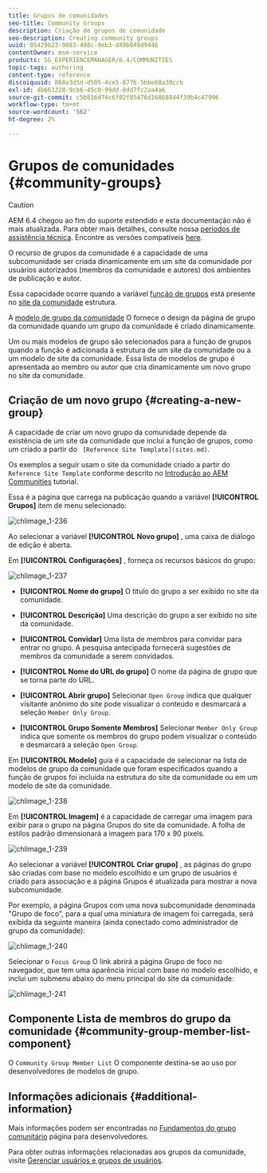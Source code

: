 ```yaml
---
title: Grupos de comunidades
seo-title: Community Groups
description: Criação de grupos de comunidade
seo-description: Creating community groups
uuid: 05429b23-9083-498c-9eb3-d49b049d9446
contentOwner: msm-service
products: SG_EXPERIENCEMANAGER/6.4/COMMUNITIES
topic-tags: authoring
content-type: reference
discoiquuid: 868a3d5d-d505-4ce5-8776-5bbe68a30ccb
exl-id: 4b663228-9cb6-45c0-99dd-8dd7fc2aa4a6
source-git-commit: c5b816d74c6f02f85476d16868844f39b4c47996
workflow-type: tm+mt
source-wordcount: '562'
ht-degree: 2%

---
```


# Grupos de comunidades {#community-groups}

>[!CAUTION]
>
>AEM 6.4 chegou ao fim do suporte estendido e esta documentação não é mais atualizada. Para obter mais detalhes, consulte nossa [períodos de assistência técnica](https://helpx.adobe.com/br/support/programs/eol-matrix.html). Encontre as versões compatíveis [here](https://experienceleague.adobe.com/docs/).

O recurso de grupos da comunidade é a capacidade de uma subcomunidade ser criada dinamicamente em um site da comunidade por usuários autorizados (membros da comunidade e autores) dos ambientes de publicação e autor.

Essa capacidade ocorre quando a variável [função de grupos](functions.md#groups-function) está presente no [site da comunidade](sites-console.md) estrutura.

A [modelo de grupo da comunidade](tools-groups.md) O fornece o design da página de grupo da comunidade quando um grupo da comunidade é criado dinamicamente.

Um ou mais modelos de grupo são selecionados para a função de grupos quando a função é adicionada à estrutura de um site da comunidade ou a um modelo de site da comunidade. Essa lista de modelos de grupo é apresentada ao membro ou autor que cria dinamicamente um novo grupo no site da comunidade.

## Criação de um novo grupo {#creating-a-new-group}

A capacidade de criar um novo grupo da comunidade depende da existência de um site da comunidade que inclui a função de grupos, como um criado a partir do ` [Reference Site Template](sites.md)`.

Os exemplos a seguir usam o site da comunidade criado a partir do `Reference Site Template` conforme descrito no [Introdução ao AEM Communities](getting-started.md) tutorial.

Essa é a página que carrega na publicação quando a variável **[!UICONTROL Grupos]** item de menu selecionado:

![chlimage_1-236](assets/chlimage_1-236.png)

Ao selecionar a variável **[!UICONTROL Novo grupo]** , uma caixa de diálogo de edição é aberta.

Em **[!UICONTROL Configurações]** , forneça os recursos básicos do grupo:

![chlimage_1-237](assets/chlimage_1-237.png)

* **[!UICONTROL Nome do grupo]**
O título do grupo a ser exibido no site da comunidade.

* **[!UICONTROL Descrição]**
Uma descrição do grupo a ser exibido no site da comunidade.

* **[!UICONTROL Convidar]**
Uma lista de membros para convidar para entrar no grupo. A pesquisa antecipada fornecerá sugestões de membros da comunidade a serem convidados.

* **[!UICONTROL Nome do URL do grupo]**
O nome da página de grupo que se torna parte do URL.

* **[!UICONTROL Abrir grupo]**
Selecionar 
`Open Group` indica que qualquer visitante anônimo do site pode visualizar o conteúdo e desmarcará a seleção `Member Only Group`.

* **[!UICONTROL Grupo Somente Membros]**
Selecionar 
`Member Only Group` indica que somente os membros do grupo podem visualizar o conteúdo e desmarcará a seleção `Open Group`.

Em **[!UICONTROL Modelo]** guia é a capacidade de selecionar na lista de modelos de grupo da comunidade que foram especificados quando a função de grupos foi incluída na estrutura do site da comunidade ou em um modelo de site da comunidade.

![chlimage_1-238](assets/chlimage_1-238.png)

Em **[!UICONTROL Imagem]** é a capacidade de carregar uma imagem para exibir para o grupo na página Grupos do site da comunidade. A folha de estilos padrão dimensionará a imagem para 170 x 90 pixels.

![chlimage_1-239](assets/chlimage_1-239.png)

Ao selecionar a variável **[!UICONTROL Criar grupo]** , as páginas do grupo são criadas com base no modelo escolhido e um grupo de usuários é criado para associação e a página Grupos é atualizada para mostrar a nova subcomunidade.

Por exemplo, a página Grupos com uma nova subcomunidade denominada &quot;Grupo de foco&quot;, para a qual uma miniatura de imagem foi carregada, será exibida da seguinte maneira (ainda conectado como administrador de grupo da comunidade):

![chlimage_1-240](assets/chlimage_1-240.png)

Selecionar o `Focus Group` O link abrirá a página Grupo de foco no navegador, que tem uma aparência inicial com base no modelo escolhido, e inclui um submenu abaixo do menu principal do site da comunidade:

![chlimage_1-241](assets/chlimage_1-241.png)

## Componente Lista de membros do grupo da comunidade {#community-group-member-list-component}

O `Community Group Member List` O componente destina-se ao uso por desenvolvedores de modelos de grupo.

## Informações adicionais {#additional-information}

Mais informações podem ser encontradas no [Fundamentos do grupo comunitário](essentials-groups.md) página para desenvolvedores.

Para obter outras informações relacionadas aos grupos da comunidade, visite [Gerenciar usuários e grupos de usuários](users.md).
